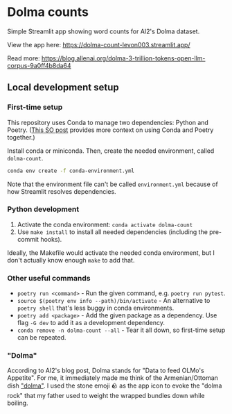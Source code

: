 # Dolma counts

Simple Streamlit app showing word counts for AI2's Dolma dataset.

View the app here: https://dolma-count-levon003.streamlit.app/

Read more: https://blog.allenai.org/dolma-3-trillion-tokens-open-llm-corpus-9a0ff4b8da64

## Local development setup

### First-time setup

This repository uses Conda to manage two dependencies: Python and Poetry. ([This SO post](https://stackoverflow.com/a/71110028) provides more context on using Conda and Poetry together.)

Install conda or miniconda. Then, create the needed environment, called `dolma-count`.

```bash
conda env create -f conda-environment.yml
```

Note that the environment file can't be called `environment.yml` because of how Streamlit resolves dependencies.

### Python development

1. Activate the conda environment: `conda activate dolma-count`
2. Use `make install` to install all needed dependencies (including the pre-commit hooks).

Ideally, the Makefile would activate the needed conda environment, but I don't actually know enough `make` to add that.

### Other useful commands

 - `poetry run <command>` - Run the given command, e.g. `poetry run pytest`.
 - `source $(poetry env info --path)/bin/activate` - An alternative to `poetry shell` that's less buggy in conda environments.
 - `poetry add <package>` - Add the given package as a dependency. Use flag `-G dev` to add it as a development dependency.
 - `conda remove -n dolma-count --all` - Tear it all down, so first-time setup can be repeated.

 ### "Dolma"

 According to AI2's blog post, Dolma stands for "Data to feed OLMo's Appetite". For me, it immediately made me think of the Armenian/Ottoman dish ["dolma"](https://en.wikipedia.org/wiki/Dolma). I used the stone emoji 🪨 as the app icon to evoke the "dolma rock" that my father used to weight the wrapped bundles down while boiling.
